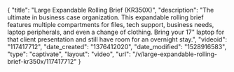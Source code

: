 {
    "title": "Large Expandable Rolling Brief (KR350X)",
    "description": "The ultimate in business case organization. This expandable rolling brief features multiple compartments for files, tech support, business needs, laptop peripherals, and even a change of clothing. Bring your 17\" laptop for that client presentation and still have room for an overnight stay.",
    "videoid": "117417712",
    "date_created": "1376412020",
    "date_modified": "1528916583",
    "type": "captivate",
    "layout": "video",
    "url": "\/v\/large-expandable-rolling-brief-kr350x\/117417712"
}